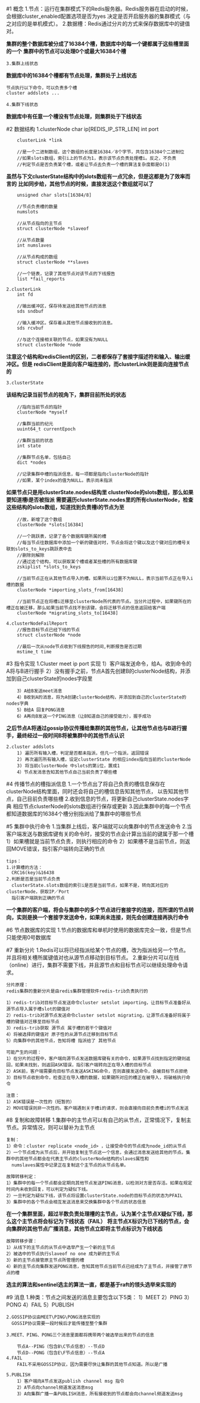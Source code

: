 #1 概念
    1.节点：运行在集群模式下的Redis服务器。Redis服务器在启动的时候，会根据cluster_enabled配置选项是否为yes
      决定是否开启服务器的集群模式（与之对应的是单机模式）。
    2.数据槽：Redis通过分片的方式来保存数据库中的键值对。
  
  **集群的整个数据库被分成了16384个槽，数据库中的每一个键都属于这些槽里面的一个**
  **集群中的节点可以处理0个或最大16384个槽**
    
    3.集群上线状态
  
  **数据库中的16384个槽都有节点处理，集群处于上线状态**
    
    节点执行以下命令，可以负责多个槽
    cluster addslots ... 
    
    4.集群下线状态
  **数据库中有任意一个槽没有节点处理，则集群处于下线状态**  
      
#2 数据结构
    1.clusterNode 
        char ip[REDIS_IP_STR_LEN]
        int port 
        
        clusterLink *link
        
        //是一个二进制数组，这个数组的长度是16384／8个字节，共包含16384个二进制位
        //如果slots数组，索引i上的节点为1，表示该节点负责处理槽i。反之，不负责
        //判定节点是否负责某个槽，或者让节点去负责一个槽的算法复杂度都是O(1)
   **虽然与下文clusterState结构中的slots数组有一点冗余，但是这都是为了效率而言的**
   **比如同步给，其他节点的时候，直接发送这个数组就可以了**
   
        unsigned char slots[16384/8]
        
        //节点负责槽的数量
        numslots
        
        //从节点指向的主节点
        struct clusterNode *slaveof
        
        //从节点数量
        int numslaves
        
        //从节点构成的数组
        struct clusterNode **slaves
        
        //一个链表，记录了其他节点对该节点的下线报告
        list *fail_reports  
        
    2.clusterLink
        int fd
        
        //输出缓冲区，保存待发送给其他节点的消息
        sds sndbuf
        
        //输入缓冲区。保存着从其他节点接收到的消息。
        sds rcvbuf
        
        //与这个连接相关联的节点，如果没有为NULL
        struct clusterNode *node
   **注意这个结构和redisClient的区别，二者都保存了套接字描述符和输入、输出缓冲区。但是**
   **redisClient是面向客户端连接的，而clusterLink则是面向连接节点的**
        
    
    3.clusterState
   **该结构记录当前节点的视角下，集群目前所处的状态**
        
        //指向当前节点的指针
        clusterNode *myself
        
        //集群当前的纪元
        uuint64_t currentEpoch
        
        //集群当前的状态
        int state 
        
        //集群节点名单，包括自己
        dict *nodes
        
        //记录集群中槽的指派信息，每一项都是指向clusterNode的指针
        //如果，某个index的值为NULL。表示尚未指派
   **如果节点只是用clusterState.nodes结构里 clusterNode的slots数组，那么如果要知道槽i是否被指派**
   **需要遍历clusterState.nodes里的所有clusterNode，检查这些结构的slots数组，知道找到负责槽i的节点为至**
        
        //故，新增了这个数组
        clusterNode *slots[16384]
        
        //一个跳跃表，记录了各个数据库键所属的槽
        //每当节点往数据库中添加一个新的键值对时，节点会将这个键以及这个键对应的槽号关联到slots_to_keys跳跃表中去
        //删除则解除
        //通过这个结构，可以获取某个槽或者某些槽的所有数据库键
        zskiplist *slots_to_keys
        
        //当前节点正在从其他节点导入的槽。如果所以i位置不为NULL，表示当前节点正在导入i槽的数据
        clusterNode *importing_slots_from[16438]
        
        //当前节点正在将槽i迁移至clusterNode所代表的节点。当分片过程中，如果键所在的槽正在被迁移，那么如果当前节点找不到该键，会将迁移节点的信息返回给客户端
        clusterNode *migrating_slots_to[16438]
        
    4.clusterNodeFailReport
        //报告目标节点已经下线的节点
        struct clusterNode *node 
        
        //最后一次从node节点收到下线报告的时间,判断报告是否过期
        mstime_t time
        
#3  指令实现
    1.Cluster meet ip port 实现
        1）客户端发送命令，给A。收到命令的A将与B进行握手
        2）没有握手之前，节点A首先创建B的clusterNode结构，并添加到自己clusterState的nodes字段里
        
        3）A给B发送meet消息
        4）B收到A的消息，将为A创建clusterNode结构，并添加到自己的clusterState的nodes字典
        5）B给A 回复PONG消息
        6）A再向B发送一个PING消息（让B知道自己的接受能力），握手成功
        
  **之后节点A将通过gossip协议传播给集群的其他节点，让其他节点也与B进行握手，最终经过一段时间B将被集群中的其他节点认识**
  
    2.cluster addslots
        1) 遍历所有输入槽，判定是否都未指派，但凡一个指派，返回错误
        2) 再次遍历所有输入槽，设定clusterState 的相应index指向当前的clusterNode
        3) 将当前clusterNode 中slots的第i位，置成1
        4）节点发消息告知其他节点自己当前负责了哪些槽
#4 传播节点的槽指派信息
    1.一个节点出了将自己负责的槽信息保存在clusterNode结构里面，同时还会将自己的槽信息告知其他节点，
      以告知其他节点，自己目前负责哪些槽
    2.收到信息的节点，将更新自己clusterState.nodes字典 相应节点clusterNode的slots数组进行保存或更新
    3.因此集群中的每一个节点都知道数据库的16384个槽分别指派给了集群中的哪些节点
    

#5 集群中执行命令
    1.当集群上线后，客户端就可以向集群中的节点发送命令
    2.当客户端发送与数据库键有关的命令时，接受的节点会计算出当前的键属于那一个槽
        1）如果槽就是当前节点负责，则执行相应的命令
        2）如果槽不是当前节点，则返回MOVE错误，指引客户端转向正确的节点
        
    tips：
    1.计算槽的方法：
      CRC16(key)&16438
    2.判断是否是当前节点负责
      clusterState.slots数组的索引i是否是当前节点，如果不是，转向其对应的clusterNode，获取IP／Port 
      指引客户端跳到正确的节点
      
   **一个集群的客户端，将会与集群中的多个节点进行套接字的连接，而所谓的节点转向，实则是换一个套接字发送命令，如果尚未连接，则先会创建连接再执行命令**
   
#6 节点数据库的实现
    1.节点的数据库和单机时使用的数据库完全一致，但是节点只能使用0号数据库
    
#7 重新分片
    1.Redis可以将已经指派给某个节点的槽，改为指派给另一个节点。并且将相关槽所属键值对也从源节点移动到目标节点。
    2.重新分片可以在线（online）进行，集群不需要下线，并且源节点和目标节点可以继续处理命令请求。
    
    分片原理：
    redis集群的重新分片是由redis集群管理软件redis-trib负责执行的
    
    1）redis-trib对目标节点发送命令cluster setslot importing，让目标节点准备好从源节点导入属于槽slot的键值对
    2）redis-trib对源节点发送命令cluster setslot migrating，让源节点准备好将属于槽的键值对迁移至目标节点
    3）redis-trib获取 源节点 属于槽的若干个键值对
    4）将被选择的键值对 原子性的从源节点迁移到目标节点
    5）向集群中的其他节点，告知将槽 指派给了 其他节点
    
    可能产生的问题：
    1）在分片的过程中，客户端向源节点发送数据库键有关的命令，如果源节点找到指定的键则返回，如果未找到，则返回ASK错误，指引客户端转向正在导入槽的目标节点
    2）ASK前，客户端需要向目标节点发送ASKING命令，否则直接发送命令，会被目标节点拒绝
    3）目标节点收到命令，检查正在导入槽的数据，如果键所对应的槽正在被导入，将破格执行命令
    
    注意：
    1）ASK错误是一次性的（短暂的）
    2）MOVE错误则非一次性的。客户端遇到关于槽i的请求，则会直接向目前负责槽i的节点发送
    
#8 复制和故障转移
    1.集群中的主节点可以有自己的从节点，正常情况下，复制主节点。异常情况，则可以替补为主节点
    
    复制：
    1）命令：cluster replicate <node_id> ，让接受命令的节点成为node_id的从节点
    2）一个节点成为从节点后，并开始复制主节点这一个信息，会通过消息发送给其他的节点。集群中的其他节点都会在代表主节点的clusterNode结构的slaves属性和
      numslaves属性中记录正在复制这个主节点的从节点名单。
      
    故障转移判定：
    1）集群中的每一个节点都会定期向其他节点发送PING消息，以检测对方是否存活。如果在规定时间内未收到回复，可以判定为疑似下线。
    2）一旦判定为疑似下线，该节点将设置clusterState.node的目标节点的状态为PFAIL
    3）集群中的各个节点会相互发送消息来交换集群中各个节点的状态信息
   **在一个集群里面，超过半数负责处理槽的主节点，认为某个主节点X疑似下线，那么这个主节点将会标记为下线状态（FAIL）**
   **将主节点X标识为已下线的节点，会向集群的其他节点广播消息，其他节点立即将主节点标识为下线状态**
    
    故障转移步骤：
    1）从线下的主节点的从节点中选举产生一个新的主节点
    2）被选中的节点执行slaveof no one 成为新的主节点
    3）新的主节点接管原主节点所管理的槽
    4）新的主节点向集群发送PONG消息，告知其他节点当前节点已经成为了主节点，并接管了原节点的槽
    
   **选主的算法和sentinel选主的算法一直，都是基于raft的领头选举来实现的**
    
#9 消息
    1.种类：节点之间发送的消息主要包含以下5类：
        1）MEET
        2）PING
        3）PONG
        4）FAIL
        5）PUBLISH
    
    2.GOSSIP协议由MEET\PING\PONG消息实现的
      GOSSIP协议需要一段时候后才能传播至整个集群
    
    3.MEET、PING、PONG三个消息里面都将携带两个被选举出来的节点的信息
    
        节点A--PING（包含B\C节点信息）--节点D
        节点D--PONG（包含E\F节点信息）--节点A
    4.FAIL
        FAIL不采用GOSSIP协议，因为需要尽快让集群的其他节点知道。所以是广播
        
    5.PUBLISH
        1）客户端向A节点发送publish channel msg 指令
        2）A节点向channel频道发送消息msg
        3）A向集群广播一条PUBLISH消息，所有接收到的节点都会向channel频道发送msg
        
        
    